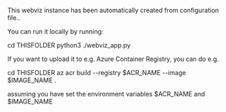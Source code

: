 This webviz instance has been automatically created from configuration file..

You can run it locally by running:

  cd THISFOLDER
  python3 ./webviz_app.py

If you want to upload it to e.g. Azure Container Registry, you can do e.g.

  cd THISFOLDER
  az acr build --registry $ACR_NAME --image $IMAGE_NAME . 

assuming you have set the environment variables $ACR_NAME and $IMAGE_NAME
